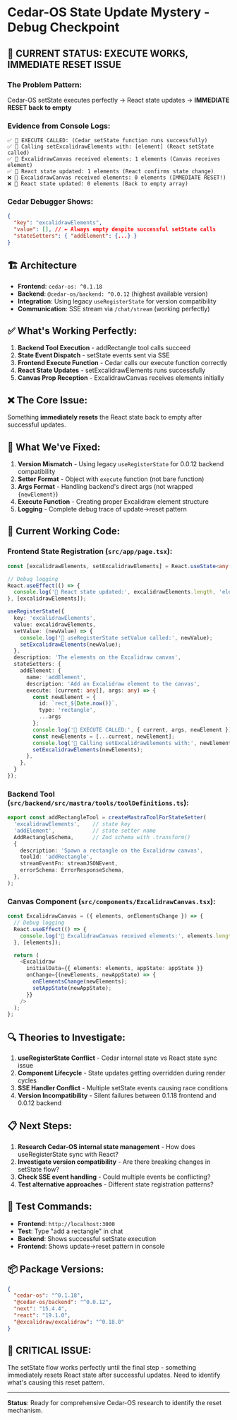 # Cedar-OS State Update Mystery - Debug Checkpoint

## 🎯 **CURRENT STATUS: EXECUTE WORKS, IMMEDIATE RESET ISSUE**

### **The Problem Pattern:**
Cedar-OS setState executes perfectly → React state updates → **IMMEDIATE RESET back to empty**

### **Evidence from Console Logs:**
```
✅ 🎯 EXECUTE CALLED: (Cedar setState function runs successfully)
✅ 🚀 Calling setExcalidrawElements with: [element] (React setState called)
✅ 🎨 ExcalidrawCanvas received elements: 1 elements (Canvas receives element)
✅ 🔄 React state updated: 1 elements (React confirms state change)
❌ 🎨 ExcalidrawCanvas received elements: 0 elements (IMMEDIATE RESET!)
❌ 🔄 React state updated: 0 elements (Back to empty array)
```

### **Cedar Debugger Shows:**
```json
{
  "key": "excalidrawElements",
  "value": [], // ← Always empty despite successful setState calls
  "stateSetters": { "addElement": {...} }
}
```

## 🏗️ **Architecture**
- **Frontend**: `cedar-os: ^0.1.18`
- **Backend**: `@cedar-os/backend: ^0.0.12` (highest available version)
- **Integration**: Using legacy `useRegisterState` for version compatibility
- **Communication**: SSE stream via `/chat/stream` (working perfectly)

## ✅ **What's Working Perfectly:**
1. **Backend Tool Execution** - addRectangle tool calls succeed
2. **State Event Dispatch** - setState events sent via SSE
3. **Frontend Execute Function** - Cedar calls our execute function correctly
4. **React State Updates** - setExcalidrawElements runs successfully
5. **Canvas Prop Reception** - ExcalidrawCanvas receives elements initially

## ❌ **The Core Issue:**
Something **immediately resets** the React state back to empty after successful updates.

## 🔧 **What We've Fixed:**
1. **Version Mismatch** - Using legacy `useRegisterState` for 0.0.12 backend compatibility
2. **Setter Format** - Object with `execute` function (not bare function)
3. **Args Format** - Handling backend's direct args (not wrapped `{newElement}`)
4. **Execute Function** - Creating proper Excalidraw element structure
5. **Logging** - Complete debug trace of update→reset pattern

## 📁 **Current Working Code:**

### Frontend State Registration (`src/app/page.tsx`):
```typescript
const [excalidrawElements, setExcalidrawElements] = React.useState<any[]>([]);

// Debug logging
React.useEffect(() => {
  console.log('🔄 React state updated:', excalidrawElements.length, 'elements:', excalidrawElements);
}, [excalidrawElements]);

useRegisterState({
  key: 'excalidrawElements',
  value: excalidrawElements,
  setValue: (newValue) => {
    console.log('🔧 useRegisterState setValue called:', newValue);
    setExcalidrawElements(newValue);
  },
  description: 'The elements on the Excalidraw canvas',
  stateSetters: {
    addElement: {
      name: 'addElement',
      description: 'Add an Excalidraw element to the canvas',
      execute: (current: any[], args: any) => {
        const newElement = {
          id: `rect_${Date.now()}`,
          type: 'rectangle',
          ...args
        };
        console.log('🎯 EXECUTE CALLED:', { current, args, newElement });
        const newElements = [...current, newElement];
        console.log('🚀 Calling setExcalidrawElements with:', newElements);
        setExcalidrawElements(newElements);
      },
    },
  }
});
```

### Backend Tool (`src/backend/src/mastra/tools/toolDefinitions.ts`):
```typescript
export const addRectangleTool = createMastraToolForStateSetter(
  'excalidrawElements',    // state key
  'addElement',            // state setter name
  AddRectangleSchema,      // Zod schema with .transform()
  {
    description: 'Spawn a rectangle on the Excalidraw canvas',
    toolId: 'addRectangle',
    streamEventFn: streamJSONEvent,
    errorSchema: ErrorResponseSchema,
  },
);
```

### Canvas Component (`src/components/ExcalidrawCanvas.tsx`):
```typescript
const ExcalidrawCanvas = ({ elements, onElementsChange }) => {
  // Debug logging
  React.useEffect(() => {
    console.log('🎨 ExcalidrawCanvas received elements:', elements.length, 'elements:', elements);
  }, [elements]);

  return (
    <Excalidraw
      initialData={{ elements: elements, appState: appState }}
      onChange={(newElements, newAppState) => {
        onElementsChange(newElements);
        setAppState(newAppState);
      }}
    />
  );
};
```

## 🔍 **Theories to Investigate:**
1. **useRegisterState Conflict** - Cedar internal state vs React state sync issue
2. **Component Lifecycle** - State updates getting overridden during render cycles
3. **SSE Handler Conflict** - Multiple setState events causing race conditions
4. **Version Incompatibility** - Silent failures between 0.1.18 frontend and 0.0.12 backend

## 📋 **Next Steps:**
1. **Research Cedar-OS internal state management** - How does useRegisterState sync with React?
2. **Investigate version compatibility** - Are there breaking changes in setState flow?
3. **Check SSE event handling** - Could multiple events be conflicting?
4. **Test alternative approaches** - Different state registration patterns?

## 🧪 **Test Commands:**
- **Frontend**: `http://localhost:3000`
- **Test**: Type "add a rectangle" in chat
- **Backend**: Shows successful setState execution
- **Frontend**: Shows update→reset pattern in console

## 📦 **Package Versions:**
```json
{
  "cedar-os": "^0.1.18",
  "@cedar-os/backend": "^0.0.12",
  "next": "15.4.4",
  "react": "19.1.0",
  "@excalidraw/excalidraw": "^0.18.0"
}
```

## 🔴 **CRITICAL ISSUE:**
The setState flow works perfectly until the final step - something immediately resets React state after successful updates. Need to identify what's causing this reset pattern.

---
**Status**: Ready for comprehensive Cedar-OS research to identify the reset mechanism.